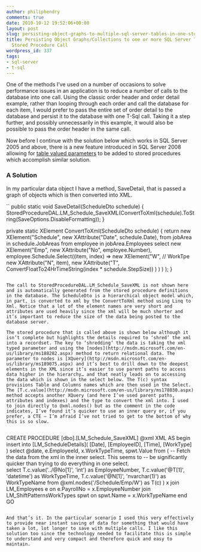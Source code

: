 ```yaml
---
author: philiphendry
comments: true
date: 2010-10-12 19:52:06+00:00
layout: post
slug: persisting-object-graphs-to-multiple-sql-server-tables-in-one-stored-procedure-call
title: Persisting Object Graphs/Collections to one or more SQL Server Tables in one
  Stored Procedure Call
wordpress_id: 337
tags:
- sql-server
- t-sql
---
```


One of the methods I’ve used on a number of occasions to solve performance issues in an application is to reduce a number of calls to the database into one call. Using the classic order header and order detail example, rather than looping through each order and call the database for each item, I would prefer to pass the entire set of order detail to the database and persist it to the database with one T-Sql call. Taking it a step further, and possibly unnecessarily in this example, it would also be possible to pass the order header in the same call.

Now before I continue with the solution below which works in SQL Server 2005 and above, there is a new feature introduced in SQL Server 2008 allowing for [table valued parameters](http://msdn.microsoft.com/en-us/library/bb510489.aspx) to be added to stored procedures which accomplish similar solution.


### A Solution


In my particular data object I have a method, SaveDetail, that is passed a graph of objects which is then converted into XML.

``
public static void SaveDetail(ScheduleDto schedule) 
{ 
	StoredProcedureDAL.LM_Schedule_SaveXML(ConvertToXml(schedule).ToString(SaveOptions.DisableFormatting)); 
}  

private static XElement ConvertToXml(ScheduleDto schedule) { 
	return 
	new XElement("Schedule", 
		new XAttribute("Date", schedule.Date), 
		from jobArea in schedule.JobAreas 
		from employee in jobArea.Employees 
		select new XElement("Emp", 
			new XAttribute("No", employee.Number),
			employee.Schedule.Select((item, index) => 
				new XElement("W", // WorkTpe 
					new XAttribute("N", item), 
					new XAttribute("T", ConvertFloatTo24HrTimeString(index * schedule.StepSize))
				) 
			) 
		) 
	); 
}
```

The call to StoredProcedureDAL.LM_Schedule_SaveXML is not shown here and is automatically generated from the stored procedure definitions in the database. The ScheduleDto is a hierarchical object model which, in part, is converted to xml by the ConvertToXml method using Linq to Xml. Notice that a lot of the element names are very short and attributes are used heavily since the xml will be much shorter and it’s important to reduce the size of the data being posted to the database server.

The stored procedure that is called above is shown below although it isn’t complete but highlights the details required to ‘shred’ the xml into a recordset. The key to ‘shredding’ the data is taking the xml typed parameter and using the [nodes](http://msdn.microsoft.com/en-us/library/ms188282.aspx) method to return relational data. The parameter to nodes is [XQuery](http://msdn.microsoft.com/en-us/library/ms189075.aspx) and it’s best to drill down to the deepest elements in the XML since it’s easier to use parent paths to access data higher in the hierarchy… and that neatly leads on to accessing the data which is shown in the select below. The T(c) syntax provisions Table and Columns names which are then used in the Select. The [T.c.value](http://msdn.microsoft.com/en-us/library/ms178030.aspx) method accepts another XQuery (and here I’ve used parent paths, attributes and indexes) and the type to convert the xml into. I used to join directly to @xml.nodes() but as the comment in the code indicates, I’ve found it’s quicker to use an inner query or, if you prefer, a CTE – I’m afraid I’ve not tried to get to the bottom of why this is so slow.
    
```
CREATE PROCEDURE [dbo].[LM_Schedule_SaveXML]
    @xml XML
AS
begin
    insert into [LM_ScheduleDetails]( [Date], [EmployeeID], [Time], [WorkType] )
    select
        @date,
        e.EmployeeId,
        x.WorkTypeTime,
        spwt.Value
    from (
        -- Fetch the data from the xml in the inner select. This seems to
        -- be significantly quicker than trying to do everything in one select.    
        select
            T.c.value('../@No[1]', 'int') as EmployeeNumber,
            T.c.value('@T[1]', 'datetime') as WorkTypeTime,
            T.c.value('@N[1]', 'nvarchar(1)') as WorkTypeName
        from @xml.nodes('/Schedule/Emp/W') as T(c)
    ) x
    join LM_Employees e on e.PayrollNo = x.EmployeeNumber
    join LM_ShiftPatternsWorkTypes spwt on spwt.Name = x.WorkTypeName
end
GO
```

And that’s it. In the particular scenario I used this very effectively to provide near instant saving of data for something that would have taken a lot, lot longer to save with multiple calls. I like this solution too since the technology needed to facilitate this is simple to understand and very compact and therefore quick and easy to maintain.
